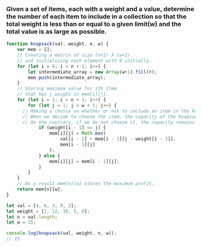 ### Given a set of items, each with a weight and a value, determine the number of each item to include in a collection so that the total weight is less than or equal to a given limit(w) and the total value is as large as possible.

```javascript
function knapsack(val, weight, n, w) {
	var mem = [];
	// Creating a matrix of size (n+1) X (w+1) 
	// and initializing each element with 0 initially.
	for (let i = 0; i < n + 1; i++) {
		let intermediate_array = new Array(w+1).fill(0);
		mem.push(intermediate_array);
	}
	// Storing maximum value for ith item 
	// that has j weight in mem[i][j]. 
	for (let i = 1; i < n + 1; i++) {
		for (let j = 1; j < w + 1; j++) {
      // Making a choice on whether or not to include an item in the knapsack.
      // When we decide to choose the item, the capacity of the knapsack decreases. 
      // On the contrary, if we do not choose it, the capacity remains the same. Selection is done to maximise profit.
			if (weight[i - 1] <= j) {
				mem[i][j] = Math.max(
					val[i - 1] + mem[i - 1][j - weight[i - 1]],
					mem[i - 1][j]
				);
			} else {
				mem[i][j] = mem[i - 1][j];
			}
		}
	}
	// As a result mem[n][w] stores the maximum profit.
	return mem[n][w];
}

let val = [4, 6, 3, 9, 2];
let weight = [2, 12, 10, 5, 6];
let n = val.length;
let w = 15;

console.log(knapsack(val, weight, n, w));
// 15
```
